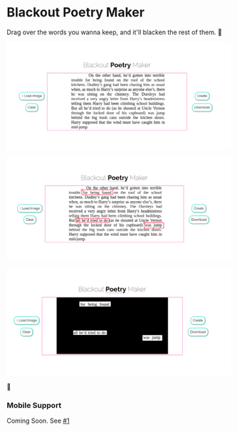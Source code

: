 # Blackout Poetry Maker

Drag over the words you wanna keep, and it'll blacken the rest of them. :blue_heart:

![Init Screen](./images/Screenshot1.png)

![Draw Rectangles](./images/Screenshot2.png)

![Tada](./images/Screenshot3.png)

:tada:

### Mobile Support
Coming Soon. See [#1](https://github.com/abhisheksoni27/blackout-poetry-maker/issues/1)